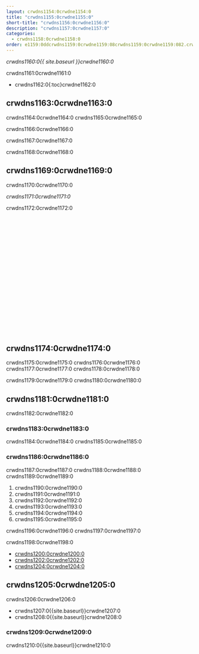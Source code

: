 ```yaml
---
layout: crwdns1154:0crwdne1154:0
title: "crwdns1155:0crwdne1155:0"
short-title: "crwdns1156:0crwdne1156:0"
description: "crwdns1157:0crwdne1157:0"
categories:
  - crwdns1158:0crwdne1158:0
order: e1159:0ddcrwdns1159:0crwdne1159:08crwdns1159:0crwdne1159:082.crwdns1159:0crwdne1159:04926874crwdns1159:0crwdne1159:0
---
```

*crwdns1160:0{{ site.baseurl }}crwdne1160:0*

crwdns1161:0crwdne1161:0

- crwdns1162:0{:toc}crwdne1162:0

## crwdns1163:0crwdne1163:0

crwdns1164:0crwdne1164:0 crwdns1165:0crwdne1165:0

crwdns1166:0crwdne1166:0

crwdns1167:0crwdne1167:0

crwdns1168:0crwdne1168:0

## crwdns1169:0crwdne1169:0

crwdns1170:0crwdne1170:0

*crwdns1171:0crwdne1171:0*

crwdns1172:0crwdne1172:0

<div class="video-wrapper">
  <iframe width="560" height="315" src="crwdns1173:0crwdne1173:0" frameborder="0" allowfullscreen></iframe>
</div>

## crwdns1174:0crwdne1174:0

crwdns1175:0crwdne1175:0 crwdns1176:0crwdne1176:0 crwdns1177:0crwdne1177:0 crwdns1178:0crwdne1178:0

crwdns1179:0crwdne1179:0 crwdns1180:0crwdne1180:0

## crwdns1181:0crwdne1181:0

crwdns1182:0crwdne1182:0

### crwdns1183:0crwdne1183:0

crwdns1184:0crwdne1184:0 crwdns1185:0crwdne1185:0

### crwdns1186:0crwdne1186:0

crwdns1187:0crwdne1187:0 crwdns1188:0crwdne1188:0 crwdns1189:0crwdne1189:0

1. crwdns1190:0crwdne1190:0
2. crwdns1191:0crwdne1191:0
3. crwdns1192:0crwdne1192:0
4. crwdns1193:0crwdne1193:0
5. crwdns1194:0crwdne1194:0
6. crwdns1195:0crwdne1195:0

crwdns1196:0crwdne1196:0 crwdns1197:0crwdne1197:0

crwdns1198:0crwdne1198:0

- [crwdns1200:0crwdne1200:0](crwdns1199:0crwdne1199:0)
- [crwdns1202:0crwdne1202:0](crwdns1201:0crwdne1201:0)
- [crwdns1204:0crwdne1204:0](crwdns1203:0crwdne1203:0)

## crwdns1205:0crwdne1205:0

crwdns1206:0crwdne1206:0

- crwdns1207:0{{site.baseurl}}crwdne1207:0
- crwdns1208:0{{site.baseurl}}crwdne1208:0

### crwdns1209:0crwdne1209:0

crwdns1210:0{{site.baseurl}}crwdne1210:0
